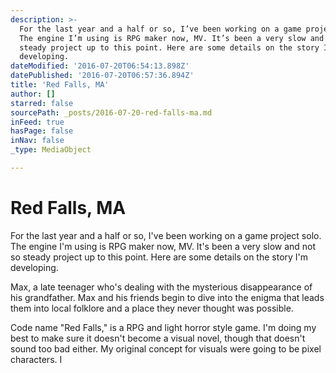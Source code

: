 ```yaml
---
description: >-
  For the last year and a half or so, I’ve been working on a game project solo.
  The engine I’m using is RPG maker now, MV. It’s been a very slow and not so
  steady project up to this point. Here are some details on the story I’m
  developing.
dateModified: '2016-07-20T06:54:13.898Z'
datePublished: '2016-07-20T06:57:36.894Z'
title: 'Red Falls, MA'
author: []
starred: false
sourcePath: _posts/2016-07-20-red-falls-ma.md
inFeed: true
hasPage: false
inNav: false
_type: MediaObject

---
```

# Red Falls, MA

For the last year and a half or so, I've been working on a game project solo. The engine I'm using is RPG maker now, MV. It's been a very slow and not so steady project up to this point. Here are some details on the story I'm developing.

Max, a late teenager who's dealing with the mysterious disappearance of his grandfather. Max and his friends begin to dive into the enigma that leads them into local folklore and a place they never thought was possible. 

Code name "Red Falls," is a RPG and light horror style game. I'm doing my best to make sure it doesn't become a visual novel, though that doesn't sound too bad either. My original concept for visuals were going to be pixel characters. I